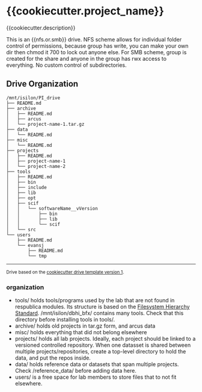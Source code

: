 {{cookiecutter.project_name}}
==============================

{{cookiecutter.description}}

This is an {{nfs.or.smb}} drive. NFS scheme allows for individual folder control of permissions, because group has write, you can make your own dir then chmod it 700 to lock out anyone else. For SMB scheme, group is created for the share and anyone in the group has rwx access to everything. No custom control of subdirectories.

Drive Organization
------------
```
/mnt/isilon/PI_drive
├── README.md
├── archive
│   ├── README.md
│   ├── arcus
│   └── project-name-1.tar.gz
├── data
│   └── README.md
├── misc
│   └── README.md
├── projects
│   ├── README.md
│   ├── project-name-1
│   └── project-name-2
├── tools
│   ├── README.md
│   ├── bin
│   ├── include
│   ├── lib
│   ├── opt
│   ├── scif
│   │   └── softwareName__vVersion
│   │       ├── bin
│   │       ├── lib
│   │       └── scif
│   └── src
└── users
    ├── README.md
    └── evansj
        ├── README.md
        └── tmp
```

--------

<p><small>Drive based on the <a target="_blank" href="github.com/samesense/drive-template/">cookiecutter drive template version 1</a>. </small></p>

### organization
* tools/ holds tools/programs used by the lab that are not found in respublica modules. Its structure is based on the [Filesystem Hierarchy Standard](https://en.wikipedia.org/wiki/Filesystem_Hierarchy_Standard). /mnt/isilon/dbhi_bfx/ contains many tools. Check that this directory before installing tools in tools/.
* archive/ holds old projects in tar.gz form, and arcus data
* misc/ holds everything that did not belong elsewhere
* projects/ holds all lab projects. Ideally, each project should be linked to a versioned controlled repository. When one datasset is shared between multiple projects/repositories, create a top-level directory to hold the data, and put the repos inside.
* data/ holds reference data or datasets that span multiple projects. Check /reference_data/ before adding data here.
* users/ is a free space for lab members to store files that to not fit elsewhere.
